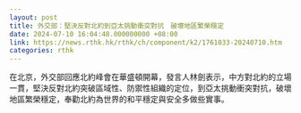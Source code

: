 ```yaml
---
layout: post
title: 外交部：堅決反對北約到亞太挑動衝突對抗　破壞地區繁榮穩定
date: 2024-07-10 16:04:48.000000000 +08:00
link: https://news.rthk.hk/rthk/ch/component/k2/1761033-20240710.htm
categories: rthk
---
```


在北京，外交部回應北約峰會在華盛頓開幕，發言人林劍表示，中方對北約的立場一貫，堅決反對北約突破區域性、防禦性組織的定位，到亞太挑動衝突對抗，破壞地區繁榮穩定，奉勸北約為世界的和平穩定與安全多做些實事。
